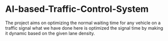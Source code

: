 # AI-based-Traffic-Control-System
The project aims on optimizing the normal waiting time for any vehicle on a traffic signal what we have done here is optimized the signal time by making it dynamic based on the given lane density.
